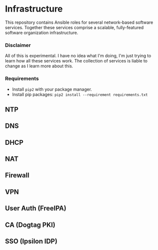 # Infrastructure

This repository contains Ansible roles for several network-based software
services. Together these services comprise a scalable, fully-featured software
organization infrastructure.

### Disclaimer

All of this is experimental. I have no idea what I'm doing, I'm just trying to
learn how all these services work. The collection of services is liable to
change as I learn more about this.

### Requirements

* Install `pip2` with your package manager.
* Install pip packages: `pip2 install --requirement requirements.txt`

## NTP
## DNS
## DHCP
## NAT
## Firewall
## VPN
## User Auth (FreeIPA)
## CA (Dogtag PKI)
## SSO (Ipsilon IDP)
